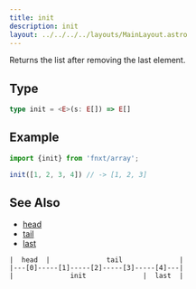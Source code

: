 ```yaml
---
title: init
description: init
layout: ../../../../layouts/MainLayout.astro
---
```

Returns the list after removing the last element.

## Type

```ts
type init = <E>(s: E[]) => E[]
```

## Example

```ts
import {init} from 'fnxt/array';

init([1, 2, 3, 4]) // -> [1, 2, 3]
```

## See Also

- [head](../head)
- [tail](../tail)
- [last](../last)

```
|  head  |              tail              |
|---[0]-----[1]-----[2]-----[3]-----[4]---|
|              init              |  last  |
```

